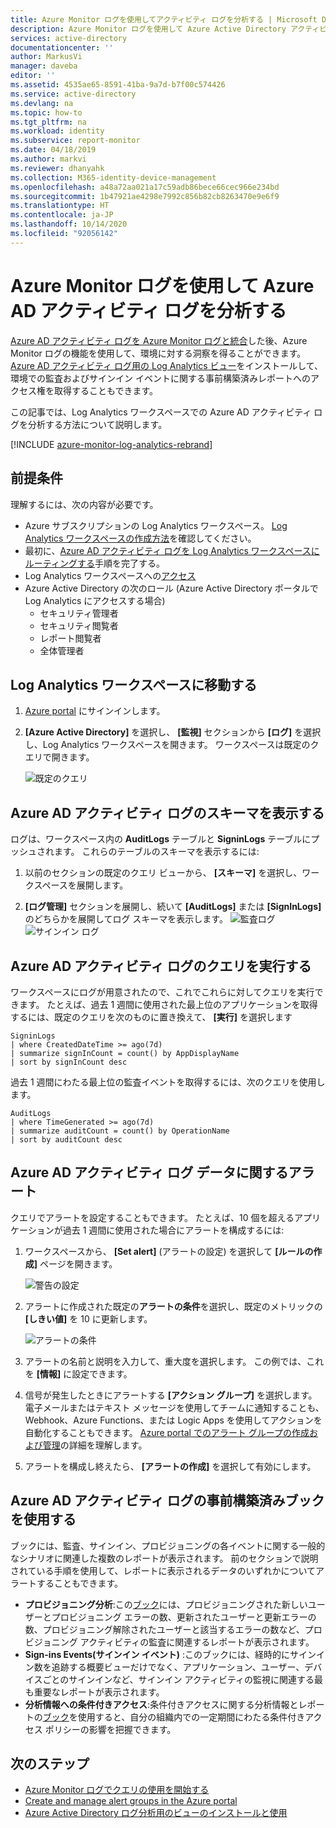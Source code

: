 ```yaml
---
title: Azure Monitor ログを使用してアクティビティ ログを分析する | Microsoft Docs
description: Azure Monitor ログを使用して Azure Active Directory アクティビティ ログを分析する方法について説明します
services: active-directory
documentationcenter: ''
author: MarkusVi
manager: daveba
editor: ''
ms.assetid: 4535ae65-8591-41ba-9a7d-b7f00c574426
ms.service: active-directory
ms.devlang: na
ms.topic: how-to
ms.tgt_pltfrm: na
ms.workload: identity
ms.subservice: report-monitor
ms.date: 04/18/2019
ms.author: markvi
ms.reviewer: dhanyahk
ms.collection: M365-identity-device-management
ms.openlocfilehash: a48a72aa021a17c59adb86bece66cec966e234bd
ms.sourcegitcommit: 1b47921ae4298e7992c856b82cb8263470e9e6f9
ms.translationtype: HT
ms.contentlocale: ja-JP
ms.lasthandoff: 10/14/2020
ms.locfileid: "92056142"
---
```

# <a name="analyze-azure-ad-activity-logs-with-azure-monitor-logs"></a>Azure Monitor ログを使用して Azure AD アクティビティ ログを分析する

[Azure AD アクティビティ ログを Azure Monitor ログと統合](howto-integrate-activity-logs-with-log-analytics.md)した後、Azure Monitor ログの機能を使用して、環境に対する洞察を得ることができます。 [Azure AD アクティビティ ログ用の Log Analytics ビュー](howto-install-use-log-analytics-views.md)をインストールして、環境での監査およびサインイン イベントに関する事前構築済みレポートへのアクセス権を取得することもできます。

この記事では、Log Analytics ワークスペースでの Azure AD アクティビティ ログを分析する方法について説明します。 

[!INCLUDE [azure-monitor-log-analytics-rebrand](../../../includes/azure-monitor-log-analytics-rebrand.md)]

## <a name="prerequisites"></a>前提条件 

理解するには、次の内容が必要です。

* Azure サブスクリプションの Log Analytics ワークスペース。 [Log Analytics ワークスペースの作成方法](../../azure-monitor/learn/quick-create-workspace.md)を確認してください。
* 最初に、[Azure AD アクティビティ ログを Log Analytics ワークスペースにルーティングする](howto-integrate-activity-logs-with-log-analytics.md)手順を完了する。
*  Log Analytics ワークスペースへの[アクセス](../../azure-monitor/platform/manage-access.md#manage-access-using-workspace-permissions)
* Azure Active Directory の次のロール (Azure Active Directory ポータルで Log Analytics にアクセスする場合)
    - セキュリティ管理者
    - セキュリティ閲覧者
    - レポート閲覧者
    - 全体管理者
    
## <a name="navigate-to-the-log-analytics-workspace"></a>Log Analytics ワークスペースに移動する

1. [Azure portal](https://portal.azure.com) にサインインします。 

2. **[Azure Active Directory]** を選択し、 **[監視]** セクションから **[ログ]** を選択し、Log Analytics ワークスペースを開きます。 ワークスペースは既定のクエリで開きます。

    ![既定のクエリ](./media/howto-analyze-activity-logs-log-analytics/defaultquery.png)


## <a name="view-the-schema-for-azure-ad-activity-logs"></a>Azure AD アクティビティ ログのスキーマを表示する

ログは、ワークスペース内の **AuditLogs** テーブルと **SigninLogs** テーブルにプッシュされます。 これらのテーブルのスキーマを表示するには:

1. 以前のセクションの既定のクエリ ビューから、 **[スキーマ]** を選択し、ワークスペースを展開します。 

2. **[ログ管理]** セクションを展開し、続いて **[AuditLogs]** または **[SignInLogs]** のどちらかを展開してログ スキーマを表示します。
    ![監査ログ](./media/howto-analyze-activity-logs-log-analytics/auditlogschema.png) ![サインイン ログ](./media/howto-analyze-activity-logs-log-analytics/signinlogschema.png)

## <a name="query-the-azure-ad-activity-logs"></a>Azure AD アクティビティ ログのクエリを実行する

ワークスペースにログが用意されたので、これでこれらに対してクエリを実行できます。 たとえば、過去 1 週間に使用された最上位のアプリケーションを取得するには、既定のクエリを次のものに置き換えて、 **[実行]** を選択します

```
SigninLogs 
| where CreatedDateTime >= ago(7d)
| summarize signInCount = count() by AppDisplayName 
| sort by signInCount desc 
```

過去 1 週間にわたる最上位の監査イベントを取得するには、次のクエリを使用します。

```
AuditLogs 
| where TimeGenerated >= ago(7d)
| summarize auditCount = count() by OperationName 
| sort by auditCount desc 
```
## <a name="alert-on-azure-ad-activity-log-data"></a>Azure AD アクティビティ ログ データに関するアラート

クエリでアラートを設定することもできます。 たとえば、10 個を超えるアプリケーションが過去 1 週間に使用された場合にアラートを構成するには:

1. ワークスペースから、 **[Set alert]** (アラートの設定) を選択して **[ルールの作成]** ページを開きます。

    ![警告の設定](./media/howto-analyze-activity-logs-log-analytics/setalert.png)

2. アラートに作成された既定の**アラートの条件**を選択し、既定のメトリックの **[しきい値]** を 10 に更新します。

    ![アラートの条件](./media/howto-analyze-activity-logs-log-analytics/alertcriteria.png)

3. アラートの名前と説明を入力して、重大度を選択します。 この例では、これを **[情報]** に設定できます。

4. 信号が発生したときにアラートする **[アクション グループ]** を選択します。 電子メールまたはテキスト メッセージを使用してチームに通知することも、Webhook、Azure Functions、または Logic Apps を使用してアクションを自動化することもできます。 [Azure portal でのアラート グループの作成および管理](../../azure-monitor/platform/action-groups.md)の詳細を理解します。

5. アラートを構成し終えたら、 **[アラートの作成]** を選択して有効にします。 

## <a name="use-pre-built-workbooks-for-azure-ad-activity-logs"></a>Azure AD アクティビティ ログの事前構築済みブックを使用する

ブックには、監査、サインイン、プロビジョニングの各イベントに関する一般的なシナリオに関連した複数のレポートが表示されます。 前のセクションで説明されている手順を使用して、レポートに表示されるデータのいずれかについてアラートすることもできます。

* **プロビジョニング分析**:この[ブック](https://docs.microsoft.com/azure/active-directory/app-provisioning/application-provisioning-log-analytics)には、プロビジョニングされた新しいユーザーとプロビジョニング エラーの数、更新されたユーザーと更新エラーの数、プロビジョニング解除されたユーザーと該当するエラーの数など、プロビジョニング アクティビティの監査に関連するレポートが表示されます。    
* **Sign-ins Events\(サインイン イベント\)** :このブックには、経時的にサインイン数を追跡する概要ビューだけでなく、アプリケーション、ユーザー、デバイスごとのサインインなど、サインイン アクティビティの監視に関連する最も重要なレポートが表示されます。
* **分析情報への条件付きアクセス**:条件付きアクセスに関する分析情報とレポートの[ブック](https://docs.microsoft.com/azure/active-directory/conditional-access/howto-conditional-access-insights-reporting)を使用すると、自分の組織内での一定期間にわたる条件付きアクセス ポリシーの影響を把握できます。 

## <a name="next-steps"></a>次のステップ

* [Azure Monitor ログでクエリの使用を開始する](../../azure-monitor/log-query/get-started-queries.md)
* [Create and manage alert groups in the Azure portal](../../azure-monitor/platform/action-groups.md)
* [Azure Active Directory ログ分析用のビューのインストールと使用](howto-install-use-log-analytics-views.md)
